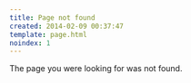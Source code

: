 ```yaml
---
title: Page not found
created: 2014-02-09 00:37:47
template: page.html
noindex: 1
---
```

The page you were looking for was not found.

